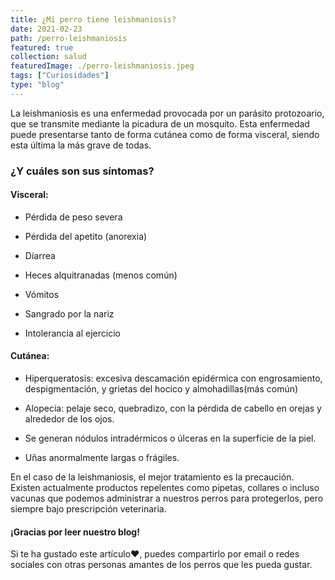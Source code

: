 ```yaml
---
title: ¿Mi perro tiene leishmaniosis?
date: 2021-02-23
path: /perro-leishmaniosis
featured: true
collection: salud
featuredImage: ./perro-leishmaniosis.jpeg
tags: ["Curiosidades"]
type: "blog"
---
```


La leishmaniosis es una enfermedad provocada por un parásito protozoario, que se transmite mediante la picadura de un mosquito.
Esta enfermedad puede presentarse tanto de forma cutánea como de forma visceral, siendo esta última la más grave de todas.

### ¿Y cuáles son sus síntomas?
 
#### Visceral:

- Pérdida de peso severa

- Pérdida del apetito (anorexia)

- Diarrea

- Heces alquitranadas (menos común)

- Vómitos

- Sangrado por la nariz

- Intolerancia al ejercicio

#### Cutánea:

- Hiperqueratosis: excesiva descamación epidérmica con engrosamiento, despigmentación, y grietas del hocico y almohadillas(más común)

- Alopecia: pelaje seco, quebradizo, con la pérdida de cabello en orejas y alrededor de los ojos.

- Se generan nódulos intradérmicos o úlceras en la superficie de la piel.

- Uñas anormalmente largas o frágiles.


En el caso de la leishmaniosis, el mejor tratamiento es la precaución. Existen actualmente productos repelentes como pipetas, collares o incluso vacunas que podemos administrar a nuestros perros para protegerlos, pero siempre bajo prescripción veterinaria.


#### ¡Gracias por leer nuestro blog!

Si te ha gustado este artículo❤, puedes compartirlo por email o redes sociales con otras personas amantes de los perros que les pueda gustar.

